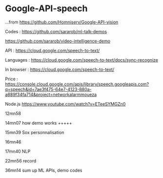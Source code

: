 # Google-API-speech
...from https://github.com/Homniserv/Google-API-vision

Codes : 
   https://github.com/sararob/ml-talk-demos

   https://github.com/sararob/video-intelligence-demo
       
API : https://cloud.google.com/speech-to-text/

Languages : https://cloud.google.com/speech-to-text/docs/sync-recognize

In browser : https://cloud.google.com/speech-to-text/

Price : https://console.cloud.google.com/apis/library/speech.googleapis.com?q=speech&id=7ae3f475-64e7-4123-880a-a889f34fa714&project=networkalarmmoueza

Node.js https://www.youtube.com/watch?v=ETeeSYMGZn0 

12mn58

14mn07 how demo works +++++

15mn39 Sox personnalisation

16mn46

17mn40 NLP

22mn56 record


36mn14 sum up ML APIs, demo codes
